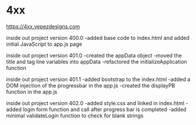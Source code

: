 # 4xx

https://4xx.yepezdesigns.com

inside out project version 400.0
-added base code to index.html and added initial JavaScript to app.js page

inside out project version 401.0
-created the appData object
-moved the title and tag line variables into appData
-refactored the initializeApplication function

inside out project version 401.1
-added bootstrap to the index.html
-added a DOM injection of the progressbar in the app.js
-created the displayPB function in the app.js

inside out project version 402.0
-added style.css and linked in index.html
-added login form function and call after progress bar is completed
-added minimal validateLogin function to check for blank strings 